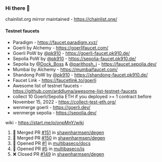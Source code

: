 ### Hi there 👋

chainlist.org mirror maintained - https://chainlist.one/

#### Testnet faucets
- Paradigm - https://faucet.paradigm.xyz/
- Goerli by Alchemy - https://goerlifaucet.com/
- Goerli PoW by [@pk910](https://github.com/pk910/PoWFaucet) - https://goerli-faucet.pk910.de/
- Sepolia PoW by [@pk910](https://github.com/pk910/PoWFaucet) - https://sepolia-faucet.pk910.de/
- Sepolia by [@Dock_Boss](https://twitter.com/Dock_Boss) & [@parithosh_j](https://twitter.com/parithosh_j) - https://faucet.sepolia.dev/
- Mumbai by Alchemy - https://mumbaifaucet.com/
- Shandong PoW by [@pk910](https://github.com/pk910/PoWFaucet) - https://shandong-faucet.pk910.de/ 
- Faucet Link - https://faucetlink.to/goerli
- Awesome list of testnet faucets - https://github.com/arddluma/awesome-list-testnet-faucets
- collect 10 Goerli/Sepolia ETH if you deployed >= 1 contract before November 15, 2022 - https://collect-test-eth.org/
- wenmerge goerli - https://goerli.dev/
- wenmerge sepolia - https://sepolia.dev/ 

wiki - https://start.me/p/onpMnY/wiki

<!--START_SECTION:activity-->
1. 🎉 Merged PR [#151](https://github.com/shawnharmsen/degen/pull/151) in [shawnharmsen/degen](https://github.com/shawnharmsen/degen)
2. 🎉 Merged PR [#150](https://github.com/shawnharmsen/degen/pull/150) in [shawnharmsen/degen](https://github.com/shawnharmsen/degen)
3. 💪 Opened PR [#1](https://github.com/multibaseco/docs/pull/1) in [multibaseco/docs](https://github.com/multibaseco/docs)
4. 💪 Opened PR [#5](https://github.com/multibaseco/js/pull/5) in [multibaseco/js](https://github.com/multibaseco/js)
5. ❌ Closed PR [#149](https://github.com/shawnharmsen/degen/pull/149) in [shawnharmsen/degen](https://github.com/shawnharmsen/degen)
<!--END_SECTION:activity-->

